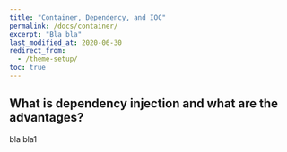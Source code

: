 ```yaml
---
title: "Container, Dependency, and IOC"
permalink: /docs/container/
excerpt: "Bla bla"
last_modified_at: 2020-06-30
redirect_from:
  - /theme-setup/
toc: true
---
```

## What is dependency injection and what are the advantages?

bla bla1